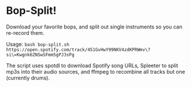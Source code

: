 # Bop-Split!

Download your favorite bops, and split out single instruments so you can re-record them.

Usage: `bash bop-split.sh https://open.spotify.com/track/451GvHwY99NKV4zdKPRWmv\?si\=Kwgnk6ZNSwSFmm5gPJ3sPg`

The script uses spotdl to download Spotify song URLs, Spleeter to split mp3s into their audio sources, and ffmpeg to recombine all tracks but one (currently drums). 
